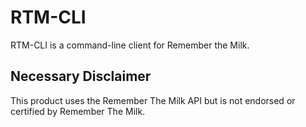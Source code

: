 # RTM-CLI

RTM-CLI is a command-line client for Remember the Milk.

## Necessary Disclaimer

This product uses the Remember The Milk API but is not endorsed or certified by Remember The Milk.
